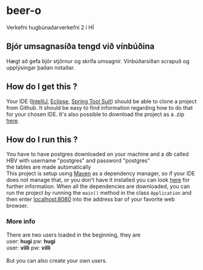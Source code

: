 # beer-o
Verkefni hugbúnaðarverkefni 2 í HÍ

## Bjór umsagnasíða tengd við vínbúðina
Hægt að gefa bjór stjörnur og skrifa umsagnir. Vínbúðarsíðan scrapuð og upplýsingar þaðan notaðar.

## How do I get this ?
Your IDE ([IntelliJ](https://www.jetbrains.com/idea/), [Eclipse](https://eclipse.org/), [Spring Tool Suit](https://spring.io/tools)) should be able to clone a project from Github.
It should be easy to find information regarding how to do that for your chosen IDE.
It's also possible to download the project as a .zip [here](https://github.com/mbook/SpringBootMVC/archive/master.zip).

## How do I run this ?
You have to have postgres downloaded on your machine and a db called HBV with username "postgres" and password "postgres" <br />
the tables are made automatically <br /> 
This project is setup using [Maven](https://maven.apache.org/what-is-maven.html) as a dependency manager, so if your IDE does not manage that, or you don't have it installed you can look [here](https://maven.apache.org/install.html) for further information.
When all the dependencies are downloaded, you can run the project by running the ``main()`` method in the class ``Application`` and then enter [localhost:8080](http://localhost:8080) into the address bar of your favorite web browser.



### More info
There are two users loaded in the beginning, they are <br />
user: **hugi** pw: **hugi** <br />
user: **villi** pw: **villi** <br />
<br />
But you can also create your own users.
